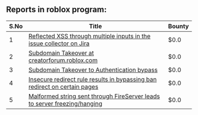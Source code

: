 ## Reports in roblox program:
| S.No | Title | Bounty |
| ---- | ----- | ------ |
| 1 | [Reflected XSS through multiple inputs in the issue collector on Jira](https://hackerone.com/reports/380354) | $0.0 |
| 2 | [Subdomain Takeover at creatorforum.roblox.com](https://hackerone.com/reports/264494) | $0.0 |
| 3 | [Subdomain Takeover to Authentication bypass ](https://hackerone.com/reports/335330) | $0.0 |
| 4 | [Insecure redirect rule results in bypassing ban redirect on certain pages](https://hackerone.com/reports/703058) | $0.0 |
| 5 | [Malformed string sent through FireServer leads to server freezing/hanging](https://hackerone.com/reports/679907) | $0.0 |